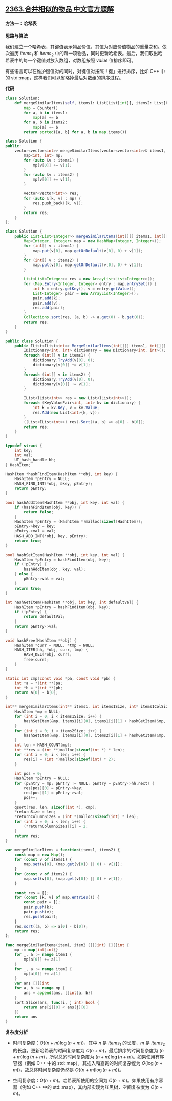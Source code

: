 ## [2363.合并相似的物品 中文官方题解](https://leetcode.cn/problems/merge-similar-items/solutions/100000/he-bing-xiang-si-de-wu-pin-by-leetcode-s-ywx0)
#### 方法一：哈希表

**思路与算法**

我们建立一个哈希表，其键值表示物品价值，其值为对应价值物品的重量之和。依次遍历 $\textit{items}_1$ 和 $\textit{items}_2$ 中的每一项物品，同时更新哈希表。最后，我们取出哈希表中的每一个键值对放入数组，对数组按照 $\textit{value}$ 值排序即可。

有些语言可以在维护键值对的同时，对键值对按照「键」进行排序，比如 $\text{C++}$ 中的 $\text{std::map}$，这样我们可以省略掉最后对数组的排序过程。

**代码**

```Python [sol1-Python3]
class Solution:
    def mergeSimilarItems(self, items1: List[List[int]], items2: List[List[int]]) -> List[List[int]]:
        map = Counter()
        for a, b in items1:
            map[a] += b
        for a, b in items2:
            map[a] += b
        return sorted([a, b] for a, b in map.items())
```

```C++ [sol1-C++]
class Solution {
public:
    vector<vector<int>> mergeSimilarItems(vector<vector<int>>& items1, vector<vector<int>>& items2) {
        map<int, int> mp;
        for (auto &v : items1) {
            mp[v[0]] += v[1];
        }
        for (auto &v : items2) {
            mp[v[0]] += v[1];
        }

        vector<vector<int>> res;
        for (auto &[k, v] : mp) {
            res.push_back({k, v});
        }
        return res;
    }
};
```

```Java [sol1-Java]
class Solution {
    public List<List<Integer>> mergeSimilarItems(int[][] items1, int[][] items2) {
        Map<Integer, Integer> map = new HashMap<Integer, Integer>();
        for (int[] v : items1) {
            map.put(v[0], map.getOrDefault(v[0], 0) + v[1]);
        }
        for (int[] v : items2) {
            map.put(v[0], map.getOrDefault(v[0], 0) + v[1]);
        }

        List<List<Integer>> res = new ArrayList<List<Integer>>();
        for (Map.Entry<Integer, Integer> entry : map.entrySet()) {
            int k = entry.getKey(), v = entry.getValue();
            List<Integer> pair = new ArrayList<Integer>();
            pair.add(k);
            pair.add(v);
            res.add(pair);
        }
        Collections.sort(res, (a, b) -> a.get(0) - b.get(0));
        return res;
    }
}
```

```C# [sol1-C#]
public class Solution {
    public IList<IList<int>> MergeSimilarItems(int[][] items1, int[][] items2) {
        IDictionary<int, int> dictionary = new Dictionary<int, int>();
        foreach (int[] v in items1) {
            dictionary.TryAdd(v[0], 0);
            dictionary[v[0]] += v[1];
        }
        foreach (int[] v in items2) {
            dictionary.TryAdd(v[0], 0);
            dictionary[v[0]] += v[1];
        }

        IList<IList<int>> res = new List<IList<int>>();
        foreach (KeyValuePair<int, int> kv in dictionary) {
            int k = kv.Key, v = kv.Value;
            res.Add(new List<int>{k, v});
        }
        ((List<IList<int>>) res).Sort((a, b) => a[0] - b[0]);
        return res;
    }
}
```

```C [sol1-C]
typedef struct {
    int key;
    int val;
    UT_hash_handle hh;
} HashItem; 

HashItem *hashFindItem(HashItem **obj, int key) {
    HashItem *pEntry = NULL;
    HASH_FIND_INT(*obj, &key, pEntry);
    return pEntry;
}

bool hashAddItem(HashItem **obj, int key, int val) {
    if (hashFindItem(obj, key)) {
        return false;
    }
    HashItem *pEntry = (HashItem *)malloc(sizeof(HashItem));
    pEntry->key = key;
    pEntry->val = val;
    HASH_ADD_INT(*obj, key, pEntry);
    return true;
}

bool hashSetItem(HashItem **obj, int key, int val) {
    HashItem *pEntry = hashFindItem(obj, key);
    if (!pEntry) {
        hashAddItem(obj, key, val);
    } else {
        pEntry->val = val;
    }
    return true;
}

int hashGetItem(HashItem **obj, int key, int defaultVal) {
    HashItem *pEntry = hashFindItem(obj, key);
    if (!pEntry) {
        return defaultVal;
    }
    return pEntry->val;
}

void hashFree(HashItem **obj) {
    HashItem *curr = NULL, *tmp = NULL;
    HASH_ITER(hh, *obj, curr, tmp) {
        HASH_DEL(*obj, curr);  
        free(curr);             
    }
}

static int cmp(const void *pa, const void *pb) {
    int *a = *(int **)pa;
    int *b = *(int **)pb;
    return a[0] - b[0];
}

int** mergeSimilarItems(int** items1, int items1Size, int* items1ColSize, int** items2, int items2Size, int* items2ColSize, int* returnSize, int** returnColumnSizes) {
    HashItem *mp = NULL;
    for (int i = 0; i < items1Size; i++) {
        hashSetItem(&mp, items1[i][0], items1[i][1] + hashGetItem(&mp, items1[i][0], 0));
    }
    for (int i = 0; i < items2Size; i++) {
        hashSetItem(&mp, items2[i][0], items2[i][1] + hashGetItem(&mp, items2[i][0], 0));
    }
    int len = HASH_COUNT(mp);
    int **res = (int **)malloc(sizeof(int *) * len);
    for (int i = 0; i < len; i++) {
        res[i] = (int *)malloc(sizeof(int) * 2);
    }
    
    int pos = 0;
    HashItem *pEntry = NULL;
    for (pEntry = mp; pEntry != NULL; pEntry = pEntry->hh.next) {
        res[pos][0] = pEntry->key;
        res[pos][1] = pEntry->val;
        pos++;
    }
    qsort(res, len, sizeof(int *), cmp);
    *returnSize = len;
    *returnColumnSizes = (int *)malloc(sizeof(int) * len);
    for (int i = 0; i < len; i++) {
        (*returnColumnSizes)[i] = 2;
    }
    return res;
}
```

```JavaScript [sol1-JavaScript]
var mergeSimilarItems = function(items1, items2) {
    const map = new Map();
    for (const v of items1) {
        map.set(v[0], (map.get(v[0]) || 0) + v[1]);
    }
    for (const v of items2) {
        map.set(v[0], (map.get(v[0]) || 0) + v[1]);
    }

    const res = [];
    for (const [k, v] of map.entries()) {
        const pair = [];
        pair.push(k);
        pair.push(v);
        res.push(pair);
    }
    res.sort((a, b) => a[0] - b[0]);
    return res;
};
```

```go [sol1-Golang]
func mergeSimilarItems(item1, item2 [][]int) [][]int {
    mp := map[int]int{}
    for _, a := range item1 {
        mp[a[0]] += a[1]
    }
    for _, a := range item2 {
        mp[a[0]] += a[1]
    }
    var ans [][]int
    for a, b := range mp {
        ans = append(ans, []int{a, b})
    }
    sort.Slice(ans, func(i, j int) bool {
        return ans[i][0] < ans[j][0]
    })
    return ans
}
```

**复杂度分析**

- 时间复杂度：$O((n + m)\log (n + m))$，其中 $n$ 是 $\textit{items}_1$ 的长度，$m$ 是 $\textit{items}_2$ 的长度。更新哈希表的时间复杂度为 $O(n + m)$，最后排序的时间复杂度为 $(n + m)\log (n + m)$，所以总的时间复杂度为 $(n + m)\log (n + m)$。如果使用有序容器（例如 $\text{C++}$ 中的 $\text{std::map}$），其插入和查询的时间复杂度为 $O(\log (n + m))$，故总体时间复杂度仍然是 $O((n + m)\log (n + m))$。

- 空间复杂度：$O(n + m)$。哈希表所使用的空间为 $O(n + m)$。如果使用有序容器（例如 $\text{C++}$ 中的 $\text{std::map}$），其内部实现为红黑树，空间复杂度为 $O(n + m)$。